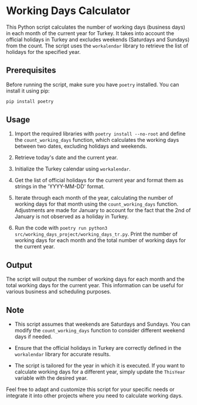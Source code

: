 # Working Days Calculator

This Python script calculates the number of working days (business days) in each month of the current year for Turkey. It takes into account the official holidays in Turkey and excludes weekends (Saturdays and Sundays) from the count. The script uses the `workalendar` library to retrieve the list of holidays for the specified year.

## Prerequisites

Before running the script, make sure you have `poetry` installed. You can install it using pip:

```bash
pip install poetry
```

## Usage

1. Import the required libraries with `poetry install --no-root` and define the `count_working_days` function, which calculates the working days between two dates, excluding holidays and weekends.

2. Retrieve today's date and the current year.

3. Initialize the Turkey calendar using `workalendar`.

4. Get the list of official holidays for the current year and format them as strings in the 'YYYY-MM-DD' format.

5. Iterate through each month of the year, calculating the number of working days for that month using the `count_working_days` function. Adjustments are made for January to account for the fact that the 2nd of January is not observed as a holiday in Turkey.

6. Run the code with `poetry run python3 src/working_days_project/working_days_tr.py`. Print the number of working days for each month and the total number of working days for the current year.

## Output

The script will output the number of working days for each month and the total working days for the current year. This information can be useful for various business and scheduling purposes.

## Note

- This script assumes that weekends are Saturdays and Sundays. You can modify the `count_working_days` function to consider different weekend days if needed.

- Ensure that the official holidays in Turkey are correctly defined in the `workalendar` library for accurate results.

- The script is tailored for the year in which it is executed. If you want to calculate working days for a different year, simply update the `ThisYear` variable with the desired year.

Feel free to adapt and customize this script for your specific needs or integrate it into other projects where you need to calculate working days.
